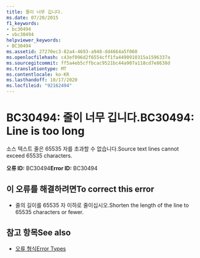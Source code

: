 ```yaml
---
title: 줄이 너무 깁니다.
ms.date: 07/20/2015
f1_keywords:
- bc30494
- vbc30494
helpviewer_keywords:
- BC30494
ms.assetid: 27270ec3-82a4-4693-a948-dd4664a5f060
ms.openlocfilehash: c43ef096d2f6554cff1fa4490910315a1596337a
ms.sourcegitcommit: ff5a4eb5cffbcac9521bc44a907a118cd7e8638d
ms.translationtype: MT
ms.contentlocale: ko-KR
ms.lasthandoff: 10/17/2020
ms.locfileid: "92162494"
---
```

# <a name="bc30494-line-is-too-long"></a><span data-ttu-id="52db0-102">BC30494: 줄이 너무 깁니다.</span><span class="sxs-lookup"><span data-stu-id="52db0-102">BC30494: Line is too long</span></span>

<span data-ttu-id="52db0-103">소스 텍스트 줄은 65535 자를 초과할 수 없습니다.</span><span class="sxs-lookup"><span data-stu-id="52db0-103">Source text lines cannot exceed 65535 characters.</span></span>

 <span data-ttu-id="52db0-104">**오류 ID:** BC30494</span><span class="sxs-lookup"><span data-stu-id="52db0-104">**Error ID:** BC30494</span></span>

## <a name="to-correct-this-error"></a><span data-ttu-id="52db0-105">이 오류를 해결하려면</span><span class="sxs-lookup"><span data-stu-id="52db0-105">To correct this error</span></span>

- <span data-ttu-id="52db0-106">줄의 길이를 65535 자 이하로 줄이십시오.</span><span class="sxs-lookup"><span data-stu-id="52db0-106">Shorten the length of the line to 65535 characters or fewer.</span></span>

## <a name="see-also"></a><span data-ttu-id="52db0-107">참고 항목</span><span class="sxs-lookup"><span data-stu-id="52db0-107">See also</span></span>

- [<span data-ttu-id="52db0-108">오류 형식</span><span class="sxs-lookup"><span data-stu-id="52db0-108">Error Types</span></span>](../../programming-guide/language-features/error-types.md)
